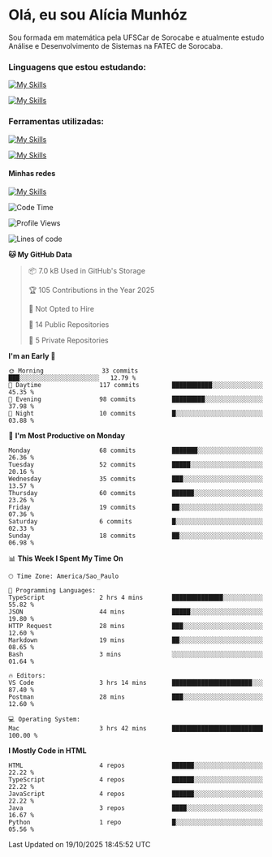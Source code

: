 # Olá, eu sou Alícia Munhóz

<p>Sou formada em matemática pela UFSCar de Sorocabe e atualmente estudo Análise e Desenvolvimento de Sistemas na FATEC de Sorocaba.</p>

### Linguagens que estou estudando:

[![My Skills](https://skillicons.dev/icons?i=js,ts,html,css)](https://skillicons.dev)


[![My Skills](https://skillicons.dev/icons?i=nodejs,java,py,latex)](https://skillicons.dev)

### Ferramentas utilizadas:

[![My Skills](https://skillicons.dev/icons?i=vscode,discord,figma,git)](https://skillicons.dev)

[![My Skills](https://skillicons.dev/icons?i=github,gmail,mongodb,sublime)](https://skillicons.dev)

#### Minhas redes
[![My Skills](https://skillicons.dev/icons?i=linkedin)](https://www.linkedin.com/in/aliciamunhozfrancodecamargo/)

<!--START_SECTION:waka-->
![Code Time](http://img.shields.io/badge/Code%20Time-302%20hrs%209%20mins-blue)

![Profile Views](http://img.shields.io/badge/Profile%20Views-0-blue)

![Lines of code](https://img.shields.io/badge/From%20Hello%20World%20I%27ve%20Written-94.9%20thousand%20lines%20of%20code-blue)

**🐱 My GitHub Data** 

> 📦 7.0 kB Used in GitHub's Storage 
 > 
> 🏆 105 Contributions in the Year 2025
 > 
> 🚫 Not Opted to Hire
 > 
> 📜 14 Public Repositories 
 > 
> 🔑 5 Private Repositories 
 > 
**I'm an Early 🐤** 

```text
🌞 Morning                33 commits          ███░░░░░░░░░░░░░░░░░░░░░░   12.79 % 
🌆 Daytime                117 commits         ███████████░░░░░░░░░░░░░░   45.35 % 
🌃 Evening                98 commits          █████████░░░░░░░░░░░░░░░░   37.98 % 
🌙 Night                  10 commits          █░░░░░░░░░░░░░░░░░░░░░░░░   03.88 % 
```
📅 **I'm Most Productive on Monday** 

```text
Monday                   68 commits          ███████░░░░░░░░░░░░░░░░░░   26.36 % 
Tuesday                  52 commits          █████░░░░░░░░░░░░░░░░░░░░   20.16 % 
Wednesday                35 commits          ███░░░░░░░░░░░░░░░░░░░░░░   13.57 % 
Thursday                 60 commits          ██████░░░░░░░░░░░░░░░░░░░   23.26 % 
Friday                   19 commits          ██░░░░░░░░░░░░░░░░░░░░░░░   07.36 % 
Saturday                 6 commits           █░░░░░░░░░░░░░░░░░░░░░░░░   02.33 % 
Sunday                   18 commits          ██░░░░░░░░░░░░░░░░░░░░░░░   06.98 % 
```


📊 **This Week I Spent My Time On** 

```text
🕑︎ Time Zone: America/Sao_Paulo

💬 Programming Languages: 
TypeScript               2 hrs 4 mins        ██████████████░░░░░░░░░░░   55.82 % 
JSON                     44 mins             █████░░░░░░░░░░░░░░░░░░░░   19.80 % 
HTTP Request             28 mins             ███░░░░░░░░░░░░░░░░░░░░░░   12.60 % 
Markdown                 19 mins             ██░░░░░░░░░░░░░░░░░░░░░░░   08.65 % 
Bash                     3 mins              ░░░░░░░░░░░░░░░░░░░░░░░░░   01.64 % 

🔥 Editors: 
VS Code                  3 hrs 14 mins       ██████████████████████░░░   87.40 % 
Postman                  28 mins             ███░░░░░░░░░░░░░░░░░░░░░░   12.60 % 

💻 Operating System: 
Mac                      3 hrs 42 mins       █████████████████████████   100.00 % 
```

**I Mostly Code in HTML** 

```text
HTML                     4 repos             ██████░░░░░░░░░░░░░░░░░░░   22.22 % 
TypeScript               4 repos             ██████░░░░░░░░░░░░░░░░░░░   22.22 % 
JavaScript               4 repos             ██████░░░░░░░░░░░░░░░░░░░   22.22 % 
Java                     3 repos             ████░░░░░░░░░░░░░░░░░░░░░   16.67 % 
Python                   1 repo              █░░░░░░░░░░░░░░░░░░░░░░░░   05.56 % 
```




 Last Updated on 19/10/2025 18:45:52 UTC
<!--END_SECTION:waka-->
